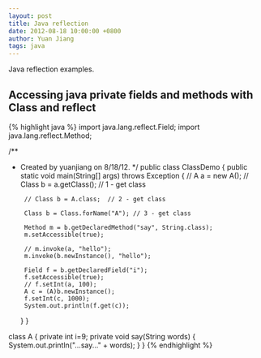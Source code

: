 ```yaml
---
layout: post
title: Java reflection
date: 2012-08-18 10:00:00 +0800
author: Yuan Jiang
tags: java
---
```


Java reflection examples.

## Accessing java private fields and methods with Class and reflect
{% highlight java %}
import java.lang.reflect.Field;
import java.lang.reflect.Method;

/**
 * Created by yuanjiang on 8/18/12.
 */
public class ClassDemo
{
    public static void main(String[] args) throws Exception
    {
        // A a = new A();
        // Class b = a.getClass();  // 1 - get class

        // Class b = A.class;  // 2 - get class

        Class b = Class.forName("A"); // 3 - get class

        Method m = b.getDeclaredMethod("say", String.class);
        m.setAccessible(true);

        // m.invoke(a, "hello");
        m.invoke(b.newInstance(), "hello");

        Field f = b.getDeclaredField("i");
        f.setAccessible(true);
        // f.setInt(a, 100);
        A c = (A)b.newInstance();
        f.setInt(c, 1000);
        System.out.println(f.get(c));
    }
}


class A
{
    private int i=9;
    private void say(String words)
    {
        System.out.println("...say..." + words);
    }
}
{% endhighlight %}
